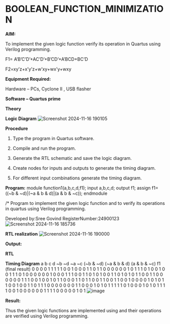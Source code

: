 # BOOLEAN_FUNCTION_MINIMIZATION

**AIM:**

To implement the given logic function verify its operation in Quartus using Verilog programming.

F1= A’B’C’D’+AC’D’+B’CD’+A’BCD+BC’D 

F2=xy’z+x’y’z+w’xy+wx’y+wxy

**Equipment Required:**

Hardware – PCs, Cyclone II , USB flasher

**Software – Quartus prime**

**Theory**

**Logic Diagram**
![Screenshot 2024-11-16 190105](https://github.com/user-attachments/assets/a1b4f98b-9def-4673-8587-280cf08c1895)


**Procedure**

1.	Type the program in Quartus software.

2.	Compile and run the program.

3.	Generate the RTL schematic and save the logic diagram.

4.	Create nodes for inputs and outputs to generate the timing diagram.

5.	For different input combinations generate the timing diagram.


**Program:**
module function1(a,b,c,d,f1);
input a,b,c,d;
output f1;
assign f1=((~b & ~d)|(~a & b & d)|(a & b & ~c));
endmodule


/* Program to implement the given logic function and to verify its operations in quartus using Verilog programming. 

Developed by:Sree Govind
RegisterNumber:24900123
![Screenshot 2024-11-16 185736](https://github.com/user-attachments/assets/89c67e79-a3a3-485a-82ef-d29112570ce7)


**RTL realization**
![Screenshot 2024-11-16 190000](https://github.com/user-attachments/assets/de141f2a-ef5d-4f73-a0d8-2199bbaf67a9)

**Output:**

**RTL**

**Timing Diagram**
a	b	c	d	~b	~d	~a	~c	(~b & ~d)	(~a & b & d)	(a & b & ~c)	f1 (final result)
0	0	0	0	1	1	1	1	1	0	0	1
0	0	0	1	1	0	1	1	0	0	0	0
0	0	1	0	1	1	1	0	1	0	0	1
0	0	1	1	1	0	1	0	0	0	0	0
0	1	0	0	0	1	1	1	0	0	1	1
0	1	0	1	0	0	1	1	0	1	0	1
0	1	1	0	0	1	1	0	0	0	0	0
0	1	1	1	0	0	1	0	0	1	0	1
1	0	0	0	1	1	0	1	1	0	0	1
1	0	0	1	1	0	0	1	0	0	0	0
1	0	1	0	1	1	0	0	1	0	0	1
1	0	1	1	1	0	0	0	0	0	0	0
1	1	0	0	0	1	0	1	0	1	1	1
1	1	0	1	0	0	0	1	0	1	0	1
1	1	1	0	0	1	0	0	0	0	0	0
1	1	1	1	0	0	0	0	0	1	0	1
![image](https://github.com/user-attachments/assets/d5d0dc83-4df9-470c-942b-e536cbe695f5)


**Result:**

Thus the given logic functions are implemented using and their operations are verified using Verilog programming.

